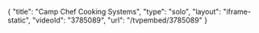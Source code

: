 {
    "title": "Camp Chef Cooking Systems",
    "type": "solo",
    "layout": "iframe-static",
    "videoId": "3785089",
    "url": "\/tvpembed\/3785089"
}